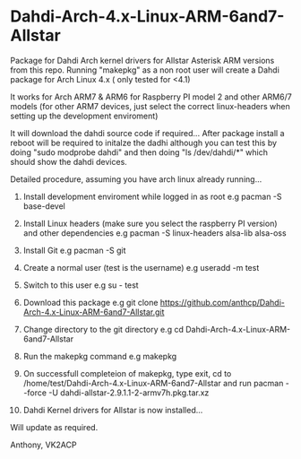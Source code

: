 Dahdi-Arch-4.x-Linux-ARM-6and7-Allstar
======================

Package for Dahdi Arch kernel drivers for Allstar Asterisk ARM versions from this repo.
Running "makepkg" as a non root user will create a Dahdi package for Arch Linux 4.x ( only tested for <4.1) 

It works for Arch ARM7 & ARM6 for Raspberry PI model 2 and other ARM6/7 models (for other ARM7 devices, just select the correct linux-headers when setting up the development enviroment)

It will download the dahdi source code if required...
After package install a reboot will be required to initalze the dadhi although you can test this by doing "sudo modprobe dahdi" and then doing "ls /dev/dahdi/*" which should show the dahdi devices.

Detailed procedure, assuming you have arch linux already running...

1. Install development enviroment while logged in as root e.g pacman -S base-devel
 
2. Install Linux headers (make sure you select the raspberry PI version) and other dependencies e.g pacman -S linux-headers alsa-lib alsa-oss

3. Install Git e.g pacman -S git

4. Create a normal user (test is the username) e.g useradd -m test

5. Switch to this user e.g su - test

6. Download this package e.g git clone https://github.com/anthcp/Dahdi-Arch-4.x-Linux-ARM-6and7-Allstar.git

7. Change directory to the git directory e.g cd Dahdi-Arch-4.x-Linux-ARM-6and7-Allstar

8. Run the makepkg command e.g makepkg

9. On successfull completeion of makepkg, type exit, cd to /home/test/Dahdi-Arch-4.x-Linux-ARM-6and7-Allstar and run pacman --force -U dahdi-allstar-2.9.1.1-2-armv7h.pkg.tar.xz 

10. Dahdi Kernel drivers for Allstar is now installed...

Will update as required.

Anthony, VK2ACP

